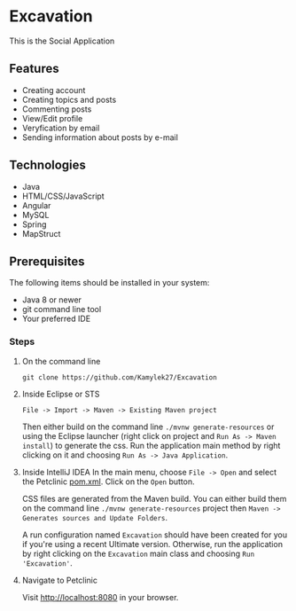 # Excavation

This is the Social Application

## Features

* Creating account
* Creating topics and posts 
* Commenting posts
* View/Edit profile
* Veryfication by email
* Sending information about posts by e-mail

## Technologies

* Java
* HTML/CSS/JavaScript
* Angular
* MySQL
* Spring
* MapStruct


## Prerequisites

The following items should be installed in your system:

* Java 8 or newer
* git command line tool
* Your preferred IDE


### Steps
1) On the command line
    ```
    git clone https://github.com/Kamylek27/Excavation
    ```
2) Inside Eclipse or STS
    ```
    File -> Import -> Maven -> Existing Maven project
    ```

    Then either build on the command line `./mvnw generate-resources` or using the Eclipse launcher (right click on project and `Run As -> Maven install`) to generate the css. Run the application main method by right clicking on it and choosing `Run As -> Java Application`.

3) Inside IntelliJ IDEA
    In the main menu, choose `File -> Open` and select the Petclinic [pom.xml](pom.xml). Click on the `Open` button.

    CSS files are generated from the Maven build. You can either build them on the command line `./mvnw generate-resources` project then `Maven -> Generates sources and Update Folders`.

    A run configuration named `Excavation` should have been created for you if you're using a recent Ultimate version. Otherwise, run the application by right clicking on the `Excavation` main class and choosing `Run 'Excavation'`.

4) Navigate to Petclinic

    Visit [http://localhost:8080](http://localhost:8080) in your browser.
